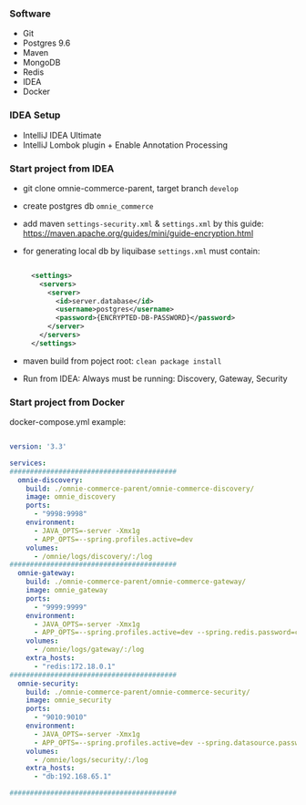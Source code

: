 
### Software
- Git
- Postgres 9.6
- Maven 
- MongoDB
- Redis
- IDEA
- Docker


### IDEA Setup  
- IntelliJ IDEA Ultimate
- IntelliJ Lombok plugin + Enable Annotation Processing


### Start project from IDEA
- git clone omnie-commerce-parent, target branch `develop`
- create postgres db `omnie_commerce`
- add maven `settings-security.xml` & `settings.xml` by this guide: https://maven.apache.org/guides/mini/guide-encryption.html
- for generating local db by liquibase `settings.xml` must contain:

  ```xml 
  
    <settings>
      <servers>
        <server>
          <id>server.database</id>
          <username>postgres</username>
          <password>{ENCRYPTED-DB-PASSWORD}</password>
        </server>
      </servers>
    </settings>

  ```
- maven build from poject root: `clean package install`
- Run from IDEA: Always must be running: Discovery, Gateway, Security


### Start project from Docker
docker-compose.yml example:

```yaml

version: '3.3'

services:
#########################################
  omnie-discovery:
    build: ./omnie-commerce-parent/omnie-commerce-discovery/
    image: omnie_discovery
    ports:
      - "9998:9998"
    environment:
      - JAVA_OPTS=-server -Xmx1g
      - APP_OPTS=--spring.profiles.active=dev
    volumes:
      - /omnie/logs/discovery/:/log
#########################################
  omnie-gateway:
    build: ./omnie-commerce-parent/omnie-commerce-gateway/
    image: omnie_gateway
    ports:
      - "9999:9999"
    environment:
      - JAVA_OPTS=-server -Xmx1g
      - APP_OPTS=--spring.profiles.active=dev --spring.redis.password=cISePhIrChOrMACkeTICiAhECludeWha
    volumes:
      - /omnie/logs/gateway/:/log
    extra_hosts:
      - "redis:172.18.0.1"
#########################################
  omnie-security:
    build: ./omnie-commerce-parent/omnie-commerce-security/
    image: omnie_security
    ports:
      - "9010:9010"
    environment:
      - JAVA_OPTS=-server -Xmx1g
      - APP_OPTS=--spring.profiles.active=dev --spring.datasource.password=geek --spring.datasource.user=postgres --spring.datasource.url=jdbc:postgresql://192.168.65.1:5432/omnie_commerce
    volumes:
      - /omnie/logs/security/:/log
    extra_hosts:
      - "db:192.168.65.1"

#########################################
```

